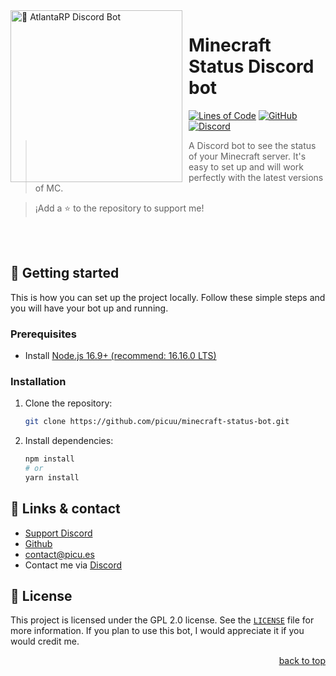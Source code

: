 <div id="top"></div>
<img width="275" height="275" align="left" style="margin: 0 10px 0 0;" alt="🤖 AtlantaRP Discord Bot" src="./imgs/bot-poster.png"> 

# Minecraft Status Discord bot

[![Lines of Code](https://img.shields.io/tokei/lines/github/Picuu/minecraft-status-bot?color=eb459e&style=for-the-badge)]()
[![GitHub](https://img.shields.io/github/license/Picuu/minecraft-status-bot?style=for-the-badge)](https://github.com/Picuu/minecraft-status-bot/blob/master/LICENSE)
[![Discord](https://img.shields.io/discord/930216630506618880?color=5865F2&logo=Discord&logoColor=white&style=for-the-badge)](https://discord.gg/Kg4x4cFHdZ)

> A Discord bot to see the status of your Minecraft server. It's easy to set up and will work perfectly with the latest versions of MC.

> ¡Add a ⭐ to the repository to support me!

<br><br>

## 🚀 Getting started
This is how you can set up the project locally.
Follow these simple steps and you will have your bot up and running.

### Prerequisites

- Install [Node.js 16.9+ (recommend: 16.16.0 LTS)](https://nodejs.org/en/)

### Installation

1. Clone the repository:

   ```bash
   git clone https://github.com/picuu/minecraft-status-bot.git
   ```

2. Install dependencies:

   ```bash
   npm install
   # or
   yarn install
   ```


## 📎 Links & contact

* [Support Discord](https://discord.gg/Kg4x4cFHdZ)
* [Github](https://github.com/Picuu)
* [contact@picu.es](mailto:contact@picu.es)
* Contact me via [Discord](https://picu.es/discord)


## 📜 License

This project is licensed under the GPL 2.0 license. See the [`LICENSE`](https://github.com/Picuu/minecraft-status-bot/blob/master/LICENSE) file for more information.
If you plan to use this bot, I would appreciate it if you would credit me.

<p align="right"><a href="#top">back to top</a></p>